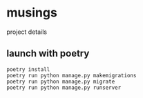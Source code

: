 # musings
 project details

## launch with poetry
```
poetry install
poetry run python manage.py makemigrations
poetry run python manage.py migrate
poetry run python manage.py runserver
```
